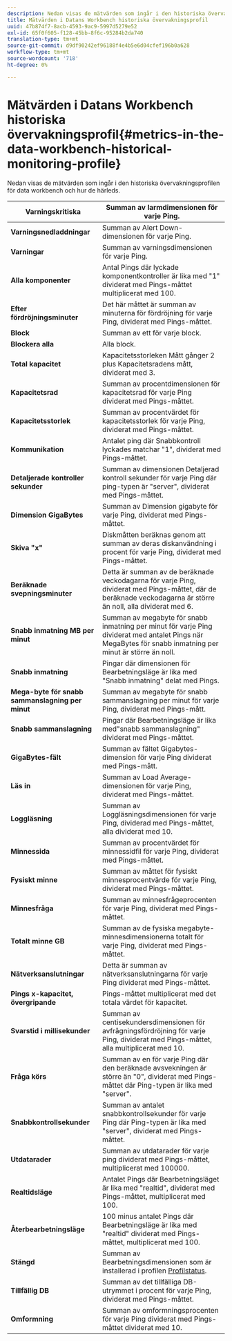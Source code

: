 ```yaml
---
description: Nedan visas de mätvärden som ingår i den historiska övervakningsprofilen för data workbench och hur de härleds.
title: Mätvärden i Datans Workbench historiska övervakningsprofil
uuid: 47b874f7-8acb-4593-9ac9-5997d5279e52
exl-id: 65f0f605-f128-45bb-8f6c-95284b2da740
translation-type: tm+mt
source-git-commit: d9df90242ef96188f4e4b5e6d04cfef196b0a628
workflow-type: tm+mt
source-wordcount: '718'
ht-degree: 0%

---
```


# Mätvärden i Datans Workbench historiska övervakningsprofil{#metrics-in-the-data-workbench-historical-monitoring-profile}

Nedan visas de mätvärden som ingår i den historiska övervakningsprofilen för data workbench och hur de härleds.

| **Varningskritiska** | Summan av larmdimensionen för varje Ping. |
|---|---|
| **Varningsnedladdningar** | Summan av Alert Down-dimensionen för varje Ping. |
| **Varningar** | Summan av varningsdimensionen för varje Ping. |
| **Alla komponenter** | Antal Pings där lyckade komponentkontroller är lika med &quot;1&quot; dividerat med Pings-måttet multiplicerat med 100. |
| **Efter fördröjningsminuter** | Det här måttet är summan av minuterna för fördröjning för varje Ping, dividerat med Pings-måttet. |
| **Block** | Summan av ett för varje block. |
| **Blockera alla** | Alla block. |
| **Total kapacitet** | Kapacitetsstorleken Mått gånger 2 plus Kapacitetsradens mått, dividerat med 3. |
| **Kapacitetsrad** | Summan av procentdimensionen för kapacitetsrad för varje Ping dividerat med Pings-måttet. |
| **Kapacitetsstorlek** | Summan av procentvärdet för kapacitetsstorlek för varje Ping, dividerat med Pings-måttet. |
| **Kommunikation** | Antalet ping där Snabbkontroll lyckades matchar &quot;1&quot;, dividerat med Pings-måttet. |
| **Detaljerade kontroller sekunder** | Summan av dimensionen Detaljerad kontroll sekunder för varje Ping där ping-typen är &quot;server&quot;, dividerat med Pings-måttet. |
| **Dimension GigaBytes** | Summan av Dimension gigabyte för varje Ping, dividerat med Pings-måttet. |
| **Skiva &quot;x&quot;** | Diskmåtten beräknas genom att summan av deras diskanvändning i procent för varje Ping, dividerat med Pings-måttet. |
| **Beräknade svepningsminuter** | Detta är summan av de beräknade veckodagarna för varje Ping, dividerat med Pings-måttet, där de beräknade veckodagarna är större än noll, alla dividerat med 6. |
| **Snabb inmatning MB per minut** | Summan av megabyte för snabb inmatning per minut för varje Ping dividerat med antalet Pings när MegaBytes för snabb inmatning per minut är större än noll. |
| **Snabb inmatning** | Pingar där dimensionen för Bearbetningsläge är lika med &quot;Snabb inmatning&quot; delat med Pings. |
| **Mega-byte för snabb sammanslagning per minut** | Summan av megabyte för snabb sammanslagning per minut för varje Ping, dividerat med Pings-mått. |
| **Snabb sammanslagning** | Pingar där Bearbetningsläge är lika med&quot;snabb sammanslagning&quot; dividerat med Pings-måttet. |
| **GigaBytes-fält** | Summan av fältet Gigabytes-dimension för varje Ping dividerat med Pings-mått. |
| **Läs in** | Summan av Load Average-dimensionen för varje Ping, dividerat med Pings-måttet. |
| **Loggläsning** | Summan av Loggläsningsdimensionen för varje Ping, dividerad med Pings-måttet, alla dividerat med 10. |
| **Minnessida** | Summan av procentvärdet för minnessidfil för varje Ping, dividerat med Pings-måttet. |
| **Fysiskt minne** | Summan av måttet för fysiskt minnesprocentvärde för varje Ping, dividerat med Pings-måttet. |
| **Minnesfråga** | Summan av minnesfrågeprocenten för varje Ping, dividerat med Pings-måttet. |
| **Totalt minne GB** | Summan av de fysiska megabyte-minnesdimensionerna totalt för varje Ping, dividerat med Pings-måttet. |
| **Nätverksanslutningar** | Detta är summan av nätverksanslutningarna för varje Ping dividerat med Pings-måttet. |
| **Pings x-kapacitet, övergripande** | Pings-måttet multiplicerat med det totala värdet för kapacitet. |
| **Svarstid i millisekunder** | Summan av centisekundersdimensionen för avfrågningsfördröjning för varje Ping, dividerat med Pings-måttet, alla multiplicerat med 10. |
| **Fråga körs** | Summan av en för varje Ping där den beräknade avsvekningen är större än &quot;0&quot;, dividerat med Pings-måttet där Ping-typen är lika med &quot;server&quot;. |
| **Snabbkontrollsekunder** | Summan av antalet snabbkontrollsekunder för varje Ping där Ping-typen är lika med &quot;server&quot;, dividerat med Pings-måttet. |
| **Utdatarader** | Summan av utdatarader för varje ping dividerat med Pings-måttet, multiplicerat med 100000. |
| **Realtidsläge** | Antalet Pings där Bearbetningsläget är lika med &quot;realtid&quot;, dividerat med Pings-måttet, multiplicerat med 100. |
| **Återbearbetningsläge** | 100 minus antalet Pings där Bearbetningsläge är lika med &quot;realtid&quot; dividerat med Pings-måttet, multiplicerat med 100. |
| **Stängd** | Summan av Bearbetningsdimensionen som är installerad i profilen [Profilstatus](../../../home/monitoring-installation/monitoring-appendix/monitoring-profile-status.md#concept-d4cd7da41c8a42bab4aea25418264e64). |
| **Tillfällig DB** | Summan av det tillfälliga DB-utrymmet i procent för varje Ping, dividerat med Pings-måttet. |
| **Omformning** | Summan av omformningsprocenten för varje Ping dividerat med Pings-måttet dividerat med 10. |

